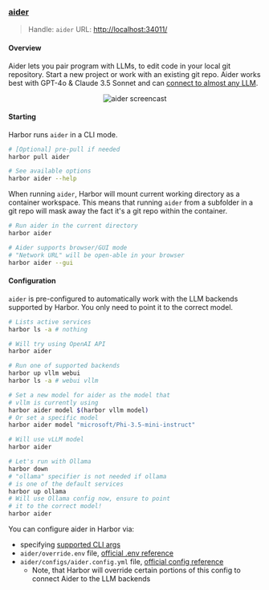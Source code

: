 ### [aider](https://github.com/paul-gauthier/aider)

> Handle: `aider`
> URL: [http://localhost:34011/](http://localhost:34011/)

#### Overview

Aider lets you pair program with LLMs,
to edit code in your local git repository.
Start a new project or work with an existing git repo.
Aider works best with GPT-4o & Claude 3.5 Sonnet and can
[connect to almost any LLM](https://aider.chat/docs/llms.html).

<p align="center">
  <img
    src="https://aider.chat/assets/screencast.svg"
    alt="aider screencast"
  >
</p>

#### Starting

Harbor runs `aider` in a CLI mode.

```bash
# [Optional] pre-pull if needed
harbor pull aider

# See available options
harbor aider --help
```

When running `aider`, Harbor will mount current working directory as a container workspace. This means that running `aider` from a subfolder in a git repo will mask away the fact it's a git repo within the container.

```bash
# Run aider in the current directory
harbor aider

# Aider supports browser/GUI mode
# "Network URL" will be open-able in your browser
harbor aider --gui
```

#### Configuration

`aider` is pre-configured to automatically work with the LLM backends supported by Harbor. You only need to point it to the correct model.

```bash
# Lists active services
harbor ls -a # nothing

# Will try using OpenAI API
harbor aider

# Run one of supported backends
harbor up vllm webui
harbor ls -a # webui vllm

# Set a new model for aider as the model that
# vllm is currently using
harbor aider model $(harbor vllm model)
# Or set a specific model
harbor aider model "microsoft/Phi-3.5-mini-instruct"

# Will use vLLM model
harbor aider

# Let's run with Ollama
harbor down
# "ollama" specifier is not needed if ollama
# is one of the default services
harbor up ollama
# Will use Ollama config now, ensure to point
# it to the correct model!
harbor aider
```

You can configure aider in Harbor via:
- specifying [supported CLI args](https://aider.chat/docs/config/options.html)
- `aider/override.env` file, [official .env reference](https://aider.chat/docs/config/dotenv.html)
- `aider/configs/aider.config.yml` file, [official config reference](https://aider.chat/docs/config/aider_conf.html)
  - Note, that Harbor will override certain portions of this config to connect Aider to the LLM backends
